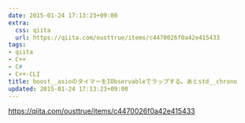 ```yaml
---
date: 2015-01-24 17:13:23+09:00
extra:
  css: qiita
  url: https://qiita.com/ousttrue/items/c4470026f0a42e415433
tags:
- qiita
- C++
- C#
- C++-CLI
title: boost__asioのタイマーをIObservableでラップする。あとstd__chrono
updated: 2015-01-24 17:13:23+09:00
---
```


<https://qiita.com/ousttrue/items/c4470026f0a42e415433>
